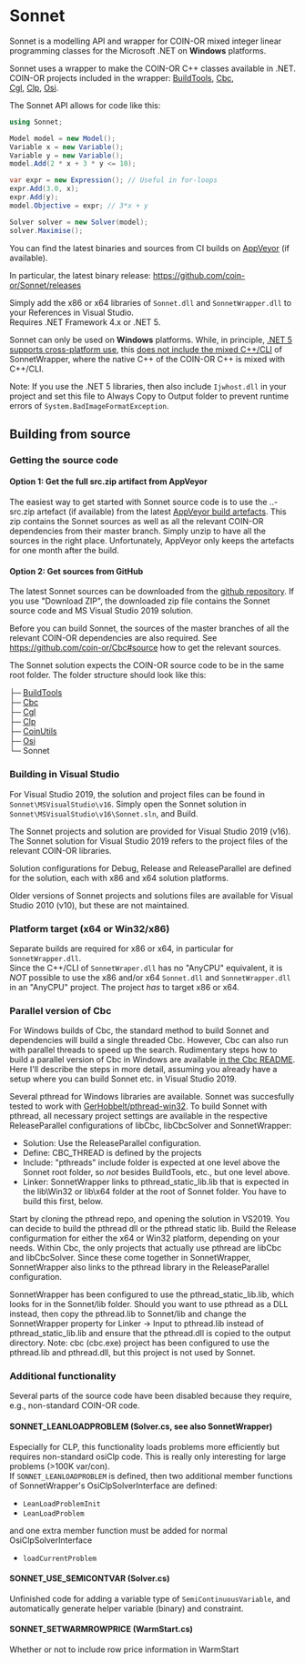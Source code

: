 # Sonnet

Sonnet is a modelling API and wrapper for COIN-OR mixed integer linear programming classes for the Microsoft .NET on **Windows** platforms.

Sonnet uses a wrapper to make the COIN-OR C++ classes available in .NET.  
COIN-OR projects included in the wrapper: 
[BuildTools](https://github.com/coin-or-tools/BuildTools), 
[Cbc](https://github.com/coin-or/Cbc),  
[Cgl](https://github.com/coin-or/Cgl), 
[Clp](https://github.com/coin-or/Clp), 
[Osi](https://github.com/coin-or/Osi).

The Sonnet API allows for code like this:

```C#
using Sonnet;  

Model model = new Model();
Variable x = new Variable();
Variable y = new Variable();
model.Add(2 * x + 3 * y <= 10);

var expr = new Expression(); // Useful in for-loops
expr.Add(3.0, x);
expr.Add(y);
model.Objective = expr; // 3*x + y

Solver solver = new Solver(model);
solver.Maximise();
```

You can find the latest binaries and sources from CI builds on [AppVeyor](https://ci.appveyor.com/project/coin-or/sonnet/build/artifacts) (if available).

In particular, the latest binary release:
https://github.com/coin-or/Sonnet/releases

Simply add the x86 or x64 libraries of `Sonnet.dll` and `SonnetWrapper.dll` to your References in Visual Studio.  
Requires .NET Framework 4.x or .NET 5. 

Sonnet can only be used on **Windows** platforms. While, in principle, [.NET 5 supports cross-platform use](https://docs.microsoft.com/en-us/dotnet/core/introduction), this 
[does not include the mixed C++/CLI](https://docs.microsoft.com/en-us/dotnet/core/porting/cpp-cli) of SonnetWrapper, 
where the native C++ of the COIN-OR C++ is mixed with C++/CLI.

Note: If you use the .NET 5 libraries, then also include `Ijwhost.dll` in your project and set this file to Always Copy to Output folder to prevent runtime errors of `System.BadImageFormatException`.


## Building from source

### Getting the source code

#### Option 1: Get the full src.zip artifact from AppVeyor
The easiest way to get started with Sonnet source code is to use the ..-src.zip artefact (if available) from the latest 
[AppVeyor build artefacts](https://ci.appveyor.com/project/coin-or/sonnet/build/artifacts). This zip contains the Sonnet sources as well as all the relevant COIN-OR dependencies from their master branch. 
Simply unzip to have all the sources in the right place.
Unfortunately, AppVeyor only keeps the artefacts for one month after the build.

#### Option 2: Get sources from GitHub
The latest Sonnet sources can be downloaded from the [github repository](https://github.com/coin-or/Sonnet).
If you use "Download ZIP", the downloaded zip file contains the Sonnet source code and MS Visual Studio 2019 solution. 

Before you can build Sonnet, the sources of the master branches of all the relevant COIN-OR dependencies are also required. 
See https://github.com/coin-or/Cbc#source how to get the relevant sources. 

The Sonnet solution expects the COIN-OR source code to be in the same root folder. 
The folder structure should look like this:

├─ [BuildTools](https://github.com/coin-or-tools/BuildTools)  
├─ [Cbc](https://github.com/coin-or/Cbc)  
├─ [Cgl](https://github.com/coin-or/Cgl)  
├─ [Clp](https://github.com/coin-or/Clp)  
├─ [CoinUtils](https://github.com/coin-or/CoinUtils)  
├─ [Osi](https://github.com/coin-or/Osi)  
└─ Sonnet  

### Building in Visual Studio
For Visual Studio 2019, the solution and project files can be found in `Sonnet\MSVisualStudio\v16`.
Simply open the Sonnet solution in `Sonnet\MSVisualStudio\v16\Sonnet.sln`, and Build. 

The Sonnet projects and solution are provided for Visual Studio 2019 (v16).
The Sonnet solution for Visual Studio 2019 refers to the project files of the relevant COIN-OR libraries.

Solution configurations for Debug, Release and ReleaseParallel are defined for the solution, each with x86 and x64 solution platforms.

Older versions of Sonnet projects and solutions files are available for Visual Studio 2010 (v10), but these are not maintained.

### Platform target (x64 or Win32/x86)

Separate builds are required for x86 or x64, in particular for `SonnetWrapper.dll`.  
Since the C++/CLI of `SonnetWraper.dll` has no "AnyCPU" equivalent, it is *NOT* possible to use
the x86 and/or x64 `Sonnet.dll` and `SonnetWrapper.dll` in an "AnyCPU" project. The project *has* to target x86 or x64.

### Parallel version of Cbc
For Windows builds of Cbc, the standard method to build Sonnet and dependencies will build a single threaded Cbc. However, Cbc can also run with parallel threads to speed up the search. 
Rudimentary steps how to build a parallel version of Cbc in Windows are available [in the Cbc README](https://github.com/coin-or/Cbc/#with-microsoft-visual-studio). 
Here I'll describe the steps in more detail, assuming you already have a setup where you can build Sonnet etc. in Visual Studio 2019.

Several pthread for Windows libraries are available. Sonnet was succesfully tested to work with [GerHobbelt/pthread-win32](https://github.com/GerHobbelt/pthread-win32).
To build Sonnet with pthread, all necessary project settings are available in the respective ReleaseParallel configurations of libCbc, libCbcSolver and SonnetWrapper:
- Solution: Use the ReleaseParallel configuration.
- Define: CBC_THREAD is defined by the projects
- Include: "pthreads" include folder is expected at one level above the Sonnet root folder, so _not_ besides BuildTools, etc., but one level above.
- Linker: SonnetWrapper links to pthread_static_lib.lib that is expected in the lib\Win32 or lib\x64 folder at the root of Sonnet folder. You have to build this first, below.
 
Start by cloning the pthread repo, and opening the solution in VS2019. You can decide to build the pthread dll or the pthread static lib. 
Build the Release configurmation for either the x64 or Win32 platform, depending on your needs.
Within Cbc, the only projects that actually use pthread are libCbc and libCbcSolver.
Since these come together in SonnetWrapper, SonnetWrapper also links to the pthread library in the ReleaseParallel configuration.

SonnetWrapper has been configured to use the pthread_static_lib.lib, which looks for in the Sonnet/lib folder.
Should you want to use pthread as a DLL instead, then copy the pthread.lib to Sonnet/lib and change the SonnetWrapper property for Linker -> Input to pthread.lib instead of pthread_static_lib.lib and ensure that the pthread.dll is copied to the output directory.
Note: cbc (cbc.exe) project has been configured to use the pthread.lib and pthread.dll, but this project is not used by Sonnet.


### Additional functionality

Several parts of the source code have been disabled because they require, e.g., non-standard COIN-OR code.


#### SONNET_LEANLOADPROBLEM (Solver.cs, see also SonnetWrapper)

Especially for CLP, this functionality loads problems more efficiently but requires
non-standard osiClp code. This is really only interesting for large problems (>100K var/con).  
If `SONNET_LEANLOADPROBLEM` is defined, then two additional member functions of SonnetWrapper's OsiClpSolverInterface are defined:
- `LeanLoadProblemInit`
- `LeanLoadProblem`  

and one extra member function must be added for normal OsiClpSolverInterface
- `loadCurrentProblem`
  

#### SONNET_USE_SEMICONTVAR (Solver.cs)

  Unfinished code for adding a variable type of `SemiContinuousVariable`, and automatically generate
  helper variable (binary) and constraint.


#### SONNET_SETWARMROWPRICE (WarmStart.cs)

Whether or not to include row price information in WarmStart

